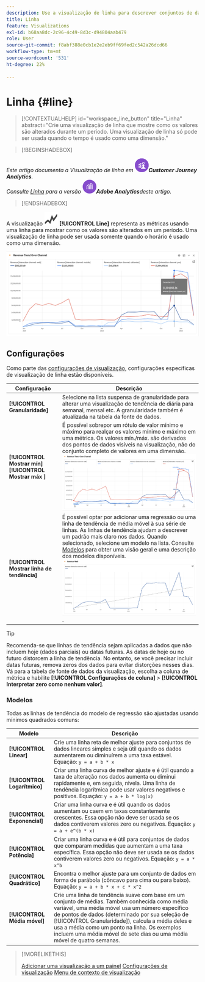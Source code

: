 ```yaml
---
description: Use a visualização de linha para descrever conjuntos de dados com tendência (com base no tempo)
title: Linha
feature: Visualizations
exl-id: b68aa8dc-2c96-4c49-8d3c-d94804aab479
role: User
source-git-commit: f8abf388e0cb1e2e2eb9ff69fed2c542a26dcd66
workflow-type: tm+mt
source-wordcount: '531'
ht-degree: 22%

---
```


# Linha {#line}

<!-- markdownlint-disable MD034 -->

>[!CONTEXTUALHELP]
>id="workspace_line_button"
>title="Linha"
>abstract="Crie uma visualização de linha que mostre como os valores são alterados durante um período. Uma visualização de linha só pode ser usada quando o tempo é usado como uma dimensão."

<!-- markdownlint-enable MD034 -->


>[!BEGINSHADEBOX]

*Este artigo documenta a Visualização de linha em ![CustomerJourneyAnalytics](/help/assets/icons/CustomerJourneyAnalytics.svg)**Customer Journey Analytics**.<br/>Consulte [Linha](https://experienceleague.adobe.com/en/docs/analytics/analyze/analysis-workspace/visualizations/line) para a versão ![AdobeAnalytics](/help/assets/icons/AdobeAnalytics.svg)**Adobe Analytics**deste artigo.*

>[!ENDSHADEBOX]


A visualização ![GraphTrend](/help/assets/icons/GraphTrend.svg) **[!UICONTROL Line]** representa as métricas usando uma linha para mostrar como os valores são alterados em um período. Uma visualização de linha pode ser usada somente quando o horário é usado como uma dimensão.

<!--
>[!NOTE]
>
>The Line visualization soon feature [intelligent captions](/help/analysis-workspace/visualizations/intelligent-captions.md).

The Line visualization represents metrics using a line to show how values change over a period of time. A line chart can be used only when time is used as a dimension.
-->

![Visualização de linha](assets/line-viz.png)


## Configurações 

Como parte das [configurações de visualização](freeform-analysis-visualizations.md#settings), configurações específicas de visualização de linha estão disponíveis.

| Configuração | Descrição |
|---|---|
| **[!UICONTROL Granularidade]** | Selecione na lista suspensa de granularidade para alterar uma visualização de tendência de diária para semanal, mensal etc. A granularidade também é atualizada na tabela da fonte de dados. |
| **[!UICONTROL Mostrar mín]** <br/>**[!UICONTROL Mostrar máx ]** | É possível sobrepor um rótulo de valor mínimo e máximo para realçar os valores mínimo e máximo em uma métrica. Os valores mín./máx. são derivados dos pontos de dados visíveis na visualização, não do conjunto completo de valores em uma dimensão.<br/>![Uma sobreposição com o rótulo de valor mínimo e máximo.](assets/min-max-labels.png) |
| **[!UICONTROL Mostrar linha de tendência]** | É possível optar por adicionar uma regressão ou uma linha de tendência de média móvel à sua série de linhas. As linhas de tendência ajudam a descrever um padrão mais claro nos dados. Quando selecionado, selecione um modelo na lista. Consulte [Modelos](#models) para obter uma visão geral e uma descrição dos modelos disponíveis.<br/>![Linha de tendência linear](assets/show-linear-trendline.png). |

>[!TIP]
>
>Recomenda-se que linhas de tendência sejam aplicadas a dados que não incluem hoje (dados parciais) ou datas futuras. As datas de hoje ou no futuro distorcem a linha de tendência. No entanto, se você precisar incluir datas futuras, remova zeros dos dados para evitar distorções nesses dias. Vá para a tabela de fonte de dados da visualização, escolha a coluna de métrica e habilite **[!UICONTROL Configurações de coluna]** > **[!UICONTROL Interpretar zero como nenhum valor]**.



### Modelos

Todas as linhas de tendência do modelo de regressão são ajustadas usando mínimos quadrados comuns:

| Modelo | Descrição |
| --- | --- |
| **[!UICONTROL Linear]** | Crie uma linha reta de melhor ajuste para conjuntos de dados lineares simples e seja útil quando os dados aumentarem ou diminuírem a uma taxa estável. Equação: `y = a + b * x` |
| **[!UICONTROL Logarítmico]** | Criar uma linha curva de melhor ajuste e é útil quando a taxa de alteração nos dados aumenta ou diminui rapidamente e, em seguida, nivela. Uma linha de tendência logarítmica pode usar valores negativos e positivos. Equação: `y = a + b * log(x)` |
| **[!UICONTROL Exponencial]** | Criar uma linha curva e é útil quando os dados aumentam ou caem em taxas constantemente crescentes. Essa opção não deve ser usada se os dados contiverem valores zero ou negativos. Equação: `y = a + e^(b * x)` |
| **[!UICONTROL Potência]** | Criar uma linha curva e é útil para conjuntos de dados que comparam medidas que aumentam a uma taxa específica. Essa opção não deve ser usada se os dados contiverem valores zero ou negativos. Equação: `y = a * x^b` |
| **[!UICONTROL Quadrático]** | Encontra o melhor ajuste para um conjunto de dados em forma de parábola (côncavo para cima ou para baixo). Equação: `y = a + b * x + c * x^2` |
| **[!UICONTROL Média móvel]** | Crie uma linha de tendência suave com base em um conjunto de médias. Também conhecida como média variável, uma média móvel usa um número específico de pontos de dados (determinado por sua seleção de [!UICONTROL Granularidade]), calcula a média deles e usa a média como um ponto na linha. Os exemplos incluem uma média móvel de sete dias ou uma média móvel de quatro semanas. |

>[!MORELIKETHIS]
>
>[Adicionar uma visualização a um painel](/help/analysis-workspace/visualizations/freeform-analysis-visualizations.md#add-visualizations-to-a-panel)
>[Configurações de visualização](/help/analysis-workspace/visualizations/freeform-analysis-visualizations.md#settings)
>[Menu de contexto de visualização](/help/analysis-workspace/visualizations/freeform-analysis-visualizations.md#context-menu)
>

